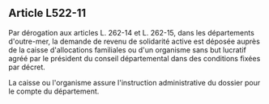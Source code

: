 ## Article L522-11

Par dérogation aux articles L. 262-14 et L. 262-15, dans les départements d'outre-mer, la demande de revenu
de solidarité active est déposée auprès de la caisse d'allocations familiales ou d'un organisme sans but lucratif
agréé par le président du conseil départemental dans des conditions fixées par décret.

La caisse ou l'organisme assure l'instruction administrative du dossier pour le compte du département.

